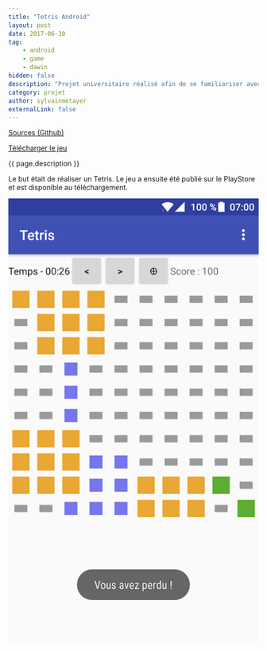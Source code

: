 ```yaml
---
title: "Tetris Android"
layout: post
date: 2017-06-30
tag: 
    - android
    - game
    - dawin
hidden: false
description: "Projet universitaire réalisé afin de se familiariser avec le développement d'application Android."
category: projet
author: sylvainmetayer
externalLink: false
---
```


[Sources (Github)](https://github.com/sylvainmetayer/tetris)

[Télécharger le jeu](https://play.google.com/store/apps/details?id=fr.sylvainmetayer.tetris)

{{ page.description }}

Le but était de réaliser un Tetris. Le jeu a ensuite été publié sur le PlayStore et est disponible au téléchargement.

[![Illustration du jeu](/assets/images/projets/tetris.png)](https://play.google.com/store/apps/details?id=fr.sylvainmetayer.tetris)